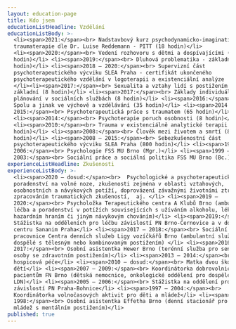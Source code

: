 ```yaml
---
layout: education-page
title: Kdo jsem
educationListHeadline: Vzdělání
educationListBody: >-
  <li><span>2021:</span><br> Nadstavbový kurz psychodynamicko-imaginativní
  traumaterapie dle Dr. Luise Reddemann - PITT (18 hodin)</li>
  <li><span>2020:</span><br> Vedení rozhovoru s dětmi a dospívajícími (16
  hodin)</li> <li><span>2019:</span><br> Dluhová problematika - základní (5
  hodin)</li> <li><span>2018 – 2020:</span><br> Supervizní část
  psychoterapeutického výcviku SLEA Praha - certifikát ukončeného
  psychoterapeutického vzdělání v logoterapii a existenciální analýze
  </li><li><span>2017:</span><br> Sexualita a vztahy lidí s postižením -
  základní (8 hodin)</li> <li><span>2017:</span><br> Základy individuálního
  plánování v sociálních službách (8 hodin)</li> <li><span>2016:</span><br>
  Spolu a jinak ve výchově a vzdělávání (35 hodin)</li> <li><span>2014 –
  2015:</span><br> Psychoterapeutická práce s traumatem (65 hodin)</li>
  <li><span>2014:</span><br> Psychoterapie poruch osobnosti (8 hodin)</li>
  <li><span>2010:</span><br> Trauma v existenciálně analytické terapii (16
  hodin)</li> <li><span>2008:</span><br> Člověk mezi životem a smrtí (8
  hodin)</li> <li><span>2008 – 2015:</span><br> Sebezkušenostní část
  psychoterapeutického výcviku SLEA Praha (800 hodin)</li> <li><span>1999 –
  2006:</span><br> Psychologie FSS MU Brno (Mgr.)</li> <li><span>1999 –
  2003:</span><br> Sociální práce a sociální politika FSS MU Brno (Bc.)</li>
experienceListHeadline: Zkušenosti
experienceListBody: >-
  <li><span>2020 – dosud:</span><br>  Psychologické a psychoterapeutické
  poradenství na volné noze, zkušenosti zejména v oblasti vztahových,
  osobnostních a návykových potíží, doprovázení závažnými životními ztrátami a
  zpracováním traumatických zkušeností,  aj. </li> <li><span>2019 –
  2020:</span><br> Psycholožka Terapeutického centra A Klubů Brno (ambulantní
  léčba a poradenství v potížích souvisejících s užíváním alkoholu, léků,
  hazardním hraním či jiným návykovým chováním)</li> <li><span>2019:</span><br>
  Stážistka na odděleních pro léčbu závislostí PN Brno-Černovice a v doléčovacím
  centru Sananim Praha</li> <li><span>2017 – 2018:</span><br> Sociální
  pracovnice Centra denních služeb Ligy vozíčkářů Brno (ambulantní služba pro
  dospělé s tělesným nebo kombinovaným postižením) </li> <li><span>2016 –
  2017:</span><br> Osobní asistentka Hewer Brno (terénní služba pro seniory a
  osoby se zdravotním postižením)</li> <li><span>2013 – 2014:</span><br> Domácí
  hospicová péče</li> <li><span>2010 – dosud:</span><br> Matka dvou školních
  dětí</li> <li><span>2007 – 2009:</span><br> Koordinátorka dobrovolnické služby
  pacientům FN Brno (dětská nemocnice, onkologické oddělení pro dospělé,
  LDN)</li> <li><span>2005 – 2006:</span><br> Stážistka na oddělení pro léčbu
  závislostí PN Praha-Bohnice</li> <li><span>1997 – 2004:</span><br>
  Koordinátorka volnočasových aktivit pro děti a mládež</li> <li><span>1997 –
  1998:</span><br> Osobní asistentka Effetha Brno (denní stacionář pro děti a
  mládež s mentálním postižením)</li>
published: true
---
```

